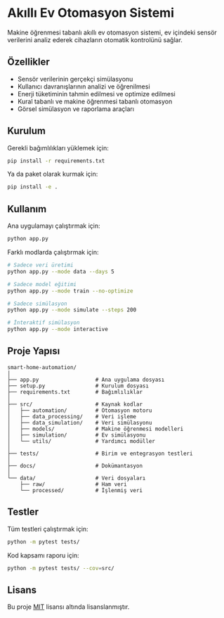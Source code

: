 # Akıllı Ev Otomasyon Sistemi

Makine öğrenmesi tabanlı akıllı ev otomasyon sistemi, ev içindeki sensör verilerini analiz ederek cihazların otomatik kontrolünü sağlar.

## Özellikler

- Sensör verilerinin gerçekçi simülasyonu
- Kullanıcı davranışlarının analizi ve öğrenilmesi
- Enerji tüketiminin tahmin edilmesi ve optimize edilmesi
- Kural tabanlı ve makine öğrenmesi tabanlı otomasyon
- Görsel simülasyon ve raporlama araçları

## Kurulum

Gerekli bağımlılıkları yüklemek için:

```bash
pip install -r requirements.txt
```

Ya da paket olarak kurmak için:

```bash
pip install -e .
```

## Kullanım

Ana uygulamayı çalıştırmak için:

```bash
python app.py
```

Farklı modlarda çalıştırmak için:

```bash
# Sadece veri üretimi
python app.py --mode data --days 5

# Sadece model eğitimi
python app.py --mode train --no-optimize

# Sadece simülasyon
python app.py --mode simulate --steps 200

# İnteraktif simülasyon
python app.py --mode interactive
```

## Proje Yapısı

```
smart-home-automation/
│
├── app.py                  # Ana uygulama dosyası
├── setup.py                # Kurulum dosyası
├── requirements.txt        # Bağımlılıklar
│
├── src/                    # Kaynak kodlar
│   ├── automation/         # Otomasyon motoru
│   ├── data_processing/    # Veri işleme
│   ├── data_simulation/    # Veri simülasyonu
│   ├── models/             # Makine öğrenmesi modelleri
│   ├── simulation/         # Ev simülasyonu
│   └── utils/              # Yardımcı modüller
│
├── tests/                  # Birim ve entegrasyon testleri
│
├── docs/                   # Dokümantasyon
│
└── data/                   # Veri dosyaları
    ├── raw/                # Ham veri
    └── processed/          # İşlenmiş veri
```

## Testler

Tüm testleri çalıştırmak için:

```bash
python -m pytest tests/
```

Kod kapsamı raporu için:

```bash
python -m pytest tests/ --cov=src/
```

## Lisans

Bu proje [MIT](LICENSE) lisansı altında lisanslanmıştır.